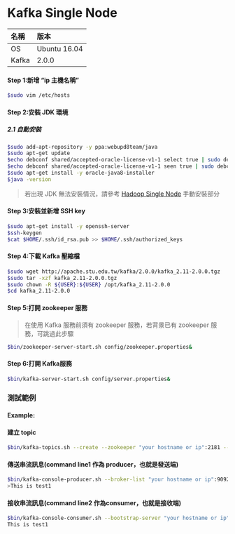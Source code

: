 # Kafka Single Node

| 名稱 | 版本 |
| :--- | :--- |
| OS | Ubuntu 16.04 |
| Kafka | 2.0.0 |

#### Step 1:新增 “ip 主機名稱”

```bash
$sudo vim /etc/hosts
```

#### Step 2:安裝 JDK 環境

##### 2.1 自動安裝

```bash
$sudo add-apt-repository -y ppa:webupd8team/java
$sudo apt-get update
$echo debconf shared/accepted-oracle-license-v1-1 select true | sudo debconf-set-selections
$echo debconf shared/accepted-oracle-license-v1-1 seen true | sudo debconf-set-selections
$sudo apt-get install -y oracle-java8-installer
$java -version
```

> 若出現 JDK 無法安裝情況，請參考 [Hadoop Single Node](/BigData/hadoop-single-node.md) 手動安裝部分

#### Step 3:安裝並新增 SSH key

```bash
$sudo apt-get install -y openssh-server
$ssh-keygen
$cat $HOME/.ssh/id_rsa.pub >> $HOME/.ssh/authorized_keys
```

#### Step 4:下載 Kafka 壓縮檔

```bash
$sudo wget http://apache.stu.edu.tw/kafka/2.0.0/kafka_2.11-2.0.0.tgz
$sudo tar -xzf kafka_2.11-2.0.0.tgz
$sudo chown -R ${USER}:${USER} /opt/kafka_2.11-2.0.0
$cd kafka_2.11-2.0.0
```

#### Step 5:打開 zookeeper 服務

> 在使用 Kafka 服務前須有 zookeeper 服務，若背景已有 zookeeper 服務，可跳過此步驟

```bash
$bin/zookeeper-server-start.sh config/zookeeper.properties&
```

#### Step 6:打開 Kafka服務

```bash
$bin/kafka-server-start.sh config/server.properties&
```

### 

### 測試範例

#### Example:

#### 建立 topic

```bash
$bin/kafka-topics.sh --create --zookeeper "your hostname or ip":2181 --replication-factor 1 --partitions 1 --topic topic1
```

#### 傳送串流訊息\(command line1 作為 producer，也就是發送端\)

```bash
$bin/kafka-console-producer.sh --broker-list "your hostname or ip":9092 --topic topic1
>This is test1
```

#### 接收串流訊息\(command line2 作為consumer，也就是接收端\)

```bash
$bin/kafka-console-consumer.sh --bootstrap-server "your hostname or ip":9092 --topic topic1 --from-beginning
This is test1
```



